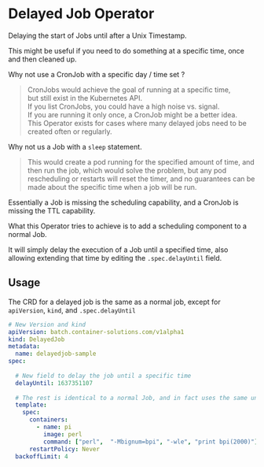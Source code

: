# Delayed Job Operator

Delaying the start of Jobs until after a Unix Timestamp.

This might be useful if you need to do something at a specific time, once and then cleaned up.

Why not use a CronJob with a specific day / time set ?

> CronJobs would achieve the goal of running at a specific time,  
> but still exist in the Kubernetes API.  
> If you list CronJobs, you could have a high noise vs. signal.  
> If you are running it only once, a CronJob might be a better idea.  
> This Operator exists for cases where many delayed jobs need to be created often or regularly.

Why not us a Job with a `sleep` statement.

> This would create a pod running for the specified amount of time, and then run the job,
> which would solve the problem, but any pod rescheduling or restarts will reset the timer,
> and no guarantees can be made about the specific time when a job will be run.

Essentially a Job is missing the scheduling capability, and a CronJob is missing the TTL capability.

What this Operator tries to achieve is to add a scheduling component to a normal Job.

It will simply delay the execution of a Job until a specified time, 
also allowing extending that time by editing the `.spec.delayUntil` field.

## Usage

The CRD for a delayed job is the same as a normal job, except for `apiVersion`, `kind`, and `.spec.delayUntil`

```yaml
# New Version and kind
apiVersion: batch.container-solutions.com/v1alpha1
kind: DelayedJob
metadata:
  name: delayedjob-sample
spec:
  
  # New field to delay the job until a specific time
  delayUntil: 1637351107
  
  # The rest is identical to a normal Job, and in fact uses the same underlying constructs
  template:
    spec:
      containers:
        - name: pi
          image: perl
          command: ["perl",  "-Mbignum=bpi", "-wle", "print bpi(2000)"]
      restartPolicy: Never
  backoffLimit: 4
```

